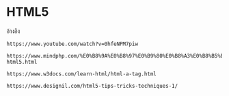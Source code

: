 # HTML5

อ้างอิง
```````
https://www.youtube.com/watch?v=0hfeNPM7piw
```````
```````
https://www.mindphp.com/%E0%B8%9A%E0%B8%97%E0%B9%80%E0%B8%A3%E0%B8%B5%E0%B8%A2%E0%B8%99%E0%B8%AD%E0%B8%AD%E0%B8%99%E0%B9%84%E0%B8%A5%E0%B8%99%E0%B9%8C/%E0%B8%9A%E0%B8%97%E0%B9%80%E0%B8%A3%E0%B8%B5%E0%B8%A2%E0%B8%99-html5.html
```````
```````
https://www.w3docs.com/learn-html/html-a-tag.html
```````
```````
https://www.designil.com/html5-tips-tricks-techniques-1/
```````
